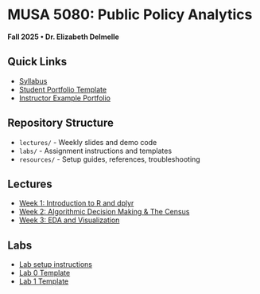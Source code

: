 # MUSA 5080: Public Policy Analytics
**Fall 2025 • Dr. Elizabeth Delmelle**

## Quick Links
- [Syllabus](https://musa-5080-fall-2025.github.io/MUSA-5080-Fall-2025/syllabus/)
- [Student Portfolio Template](https://github.com/MUSA-5080-Fall-2025/musa-5080-fall-2025-portfolio-setup-student-portfolio-template)
- [Instructor Example Portfolio](https://ecdelmelle.github.io/MUSA-5080-instructor-portolio/)

## Repository Structure
- `lectures/` - Weekly slides and demo code
- `labs/` - Assignment instructions and templates  
- `resources/` - Setup guides, references, troubleshooting

## Lectures
- [Week 1: Introduction to R and dplyr](https://musa-5080-fall-2025.github.io/MUSA-5080-Fall-2025/lectures/week-01-intro/week1_lecture_slides.html)
- [Week 2: Algorithmic Decision Making & The Census](https://musa-5080-fall-2025.github.io/MUSA-5080-Fall-2025/lectures/week-02/lectures/week2_slides.html)
- [Week 3: EDA and Visualization](https://musa-5080-fall-2025.github.io/MUSA-5080-Fall-2025/lectures/week-03/lecture/week3.html)
## Labs 
- [Lab setup instructions](https://musa-5080-fall-2025.github.io/MUSA-5080-Fall-2025/labs/lab_setup_instructions.html)
- [Lab 0 Template](labs/lab_0/lab0_template.qmd)
- [Lab 1 Template](labs/lab_1/assignment1_template.qmd)
